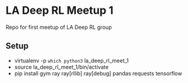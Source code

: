 # LA Deep RL Meetup 1
Repo for first meetup of LA Deep RL group


## Setup

* virtualenv -p `which python3` la_deep_rl_meet_1
* source la_deep_rl_meet_1/bin/activate
* pip install gym ray ray[rllib] ray[debug] pandas requests tensorflow
